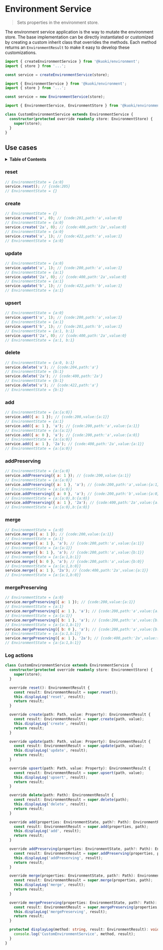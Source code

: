 # Environment Service

> Sets properties in the environment store.

The environment service application is the way to mutate the environment store. The base implementation can be directly instantiated or customized by creating a custom inherit class that overrides the methods. Each method returns an `EnvironmentResult` to make it easy to develop these customizations.

```js
import { createEnvironmentService } from '@kuoki/environment';
import { store } from '...';

const service = createEnvironmentService(store);
```

```js
import { EnvironmentService } from '@kuoki/environment';
import { store } from '...';

const service = new EnvironmentService(store);
```

```ts
import { EnvironmentService, EnvironmentStore } from '@kuoki/environment';

class CustomEnvironmentService extends EnvironmentService {
  constructor(protected override readonly store: EnvironmentStore) {
    super(store);
  }
}
```

## Use cases

<details>
  <summary><strong>Table of Contents</strong></summary>
  <ol>
    <li><a href="#reset">reset</a></li>
    <li><a href="#create">create</a></li>
    <li><a href="#update">update</a></li>
    <li><a href="#upsert">upsert</a></li>
    <li><a href="#delete">delete</a></li>
    <li><a href="#add">add</a></li>
    <li><a href="#addpreserving">addPreserving</a></li>
    <li><a href="#merge">merge</a></li>
    <li><a href="#mergepreserving">mergePreserving</a></li>
    <li><a href="#log-actions">Log actions</a></li>
  </ol>
</details>

### reset

```js
// EnvironmentState = {a:0}
service.reset(); // {code:205}
// EnvironmentState = {}
```

### create

```js
// EnvironmentState = {}
service.create('a', 0); // {code:201,path:'a',value:0}
// EnvironmentState = {a:0}
service.create('2a', 0); // {code:400,path:'2a',value:0}
// EnvironmentState = {a:0}
service.create('a', 1); // {code:422,path:'a',value:1}
// EnvironmentState = {a:0}
```

### update

```js
// EnvironmentState = {a:0}
service.update('a', 1); // {code:200,path:'a',value:1}
// EnvironmentState = {a:1}
service.update('2a', 0); // {code:400,path:'2a',value:0}
// EnvironmentState = {a:1}
service.update('b', 1); // {code:422,path:'b',value:1}
// EnvironmentState = {a:1}
```

### upsert

```js
// EnvironmentState = {a:0}
service.upsert('a', 1); // {code:200,path:'a',value:1}
// EnvironmentState = {a:1}
service.upsert('b', 1); // {code:201,path:'b',value:1}
// EnvironmentState = {a:1, b:1}
service.upsert('2a', 0); // {code:400,path:'2a',value:0}
// EnvironmentState = {a:1, b:1}
```

### delete

```js
// EnvironmentState = {a:0, b:1}
service.delete('a'); // {code:204,path:'a'}
// EnvironmentState = {b:1}
service.delete('2a'); // {code:400,path:'2a'}
// EnvironmentState = {b:1}
service.delete('a'); // {code:422,path:'a'}
// EnvironmentState = {b:1}
```

### add

```js
// EnvironmentState = {a:{a:0}}
service.add({ a: 1 }); // {code:200,value:{a:1}}
// EnvironmentState = {a:1}
service.add({ a: 1 }, 'a'); // {code:200,path:'a',value:{a:1}}
// EnvironmentState = {a:{a:1}}
service.add({ a: 0 }, 'a'); // {code:200,path:'a',value:{a:0}}
// EnvironmentState = {a:{a:0}}
service.add({ a: 1 }, '2a'); // {code:400,path:'2a',value:{a:1}}
// EnvironmentState = {a:{a:0}}
```

### addPreserving

```js
// EnvironmentState = {a:{a:0}
service.addPreserving({ a: 1 }); // {code:200,value:{a:1}}
// EnvironmentState = {a:{a:0}}
service.addPreserving({ a: 1 }, 'a'); // {code:200,path:'a',value:{a:1}}
// EnvironmentState = {a:{a:0}}
service.addPreserving({ a: 0 }, 'a'); // {code:200,path:'b',value:{a:0}}
// EnvironmentState = {a:{a:0},b:{a:0}}
service.addPreserving({ a: 1 }, '2a'); // {code:400,path:'2a',value:{a:1}}
// EnvironmentState = {a:{a:0},b:{a:0}}
```

### merge

```js
// EnvironmentState = {a:0}
service.merge({ a: 1 }); // {code:200,value:{a:1}}
// EnvironmentState = {a:1}
service.merge({ a: 1 }, 'a'); // {code:200,path:'a',value:{a:1}}
// EnvironmentState = {a:{a:1}}
service.merge({ b: 1 }, 'a'); // {code:200,path:'a',value:{b:1}}
// EnvironmentState = {a:{a:1,b:1}}
service.merge({ b: 0 }, 'a'); // {code:200,path:'a',value:{b:0}}
// EnvironmentState = {a:{a:1,b:0}}
service.merge({ a: 1 }, '2a'); // {code:400,path:'2a',value:{a:1}}
// EnvironmentState = {a:{a:1,b:0}}
```

### mergePreserving

```js
// EnvironmentState = {a:0}
service.mergePreserving({ a: 1 }); // {code:200,value:{a:1}}
// EnvironmentState = {a:1}
service.mergePreserving({ a: 1 }, 'a'); // {code:200,path:'a',value:{a:1}}
// EnvironmentState = {a:{a:1}}
service.mergePreserving({ b: 1 }, 'a'); // {code:200,path:'a',value:{b:1}}
// EnvironmentState = {a:{a:1,b:1}}
service.mergePreserving({ b: 0 }, 'a'); // {code:200,path:'a',value:{b:0}}
// EnvironmentState = {a:{a:1,b:1}}
service.mergePreserving({ a: 1 }, '2a'); // {code:400,path:'2a',value:{a:1}}
// EnvironmentState = {a:{a:1,b:1}}
```

### Log actions

```ts
class CustomEnvironmentService extends EnvironmentService {
  constructor(protected override readonly store: EnvironmentStore) {
    super(store);
  }

  override reset(): EnvironmentResult {
    const result: EnvironmentResult = super.reset();
    this.displayLog('reset', result);
    return result;
  }

  override create(path: Path, value: Property): EnvironmentResult {
    const result: EnvironmentResult = super.create(path, value);
    this.displayLog('create', result);
    return result;
  }

  override update(path: Path, value: Property): EnvironmentResult {
    const result: EnvironmentResult = super.update(path, value);
    this.displayLog('update', result);
    return result;
  }

  override upsert(path: Path, value: Property): EnvironmentResult {
    const result: EnvironmentResult = super.upsert(path, value);
    this.displayLog('upsert', result);
    return result;
  }

  override delete(path: Path): EnvironmentResult {
    const result: EnvironmentResult = super.delete(path);
    this.displayLog('delete', result);
    return result;
  }

  override add(properties: EnvironmentState, path?: Path): EnvironmentResult {
    const result: EnvironmentResult = super.add(properties, path);
    this.displayLog('add', result);
    return result;
  }

  override addPreserving(properties: EnvironmentState, path?: Path): EnvironmentResult {
    const result: EnvironmentResult = super.addPreserving(properties, path);
    this.displayLog('addPreserving', result);
    return result;
  }

  override merge(properties: EnvironmentState, path?: Path): EnvironmentResult {
    const result: EnvironmentResult = super.merge(properties, path);
    this.displayLog('merge', result);
    return result;
  }

  override mergePreserving(properties: EnvironmentState, path?: Path): EnvironmentResult {
    const result: EnvironmentResult = super.mergePreserving(properties, path);
    this.displayLog('mergePreserving', result);
    return result;
  }

  protected displayLog(method: string, result: EnvironmentResult): void {
    console.log('CustomEnvironmentService', method, result);
  }
}
```
